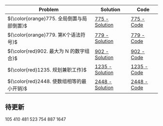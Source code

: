 |Problem|Solution|Code|
|-|-|-|
|${\color{orange}775. 全局倒置与局部倒置}$|[775 - Solution](./775-global-and-local-inversions/solution.md)|[775 - Code](./775-global-and-local-inversions/solution.c)|
|${\color{orange}779. 第K个语法符号}$|[779 - Solution](./779-k-th-symbol-in-grammar/solution.md)|[779 - Code](./779-k-th-symbol-in-grammar/solution.c)|
|${\color{red}902. 最大为 N 的数字组合}$|[902 - Solution](./902-numbers-at-most-n-given-digit-set/solution.md)|[902 - Code](./902-numbers-at-most-n-given-digit-set/solution.c)|
|${\color{red}1235. 规划兼职工作}$|[1235 - Solution](./1235-maximum-profit-in-job-scheduling/solution.md)|[1235 - Code](./1235-maximum-profit-in-job-scheduling/solution.cpp)|
|${\color{red}2448. 使数组相等的最小开销}$|[2448 - Solution](./2448-minimum-cost-to-make-array-equal/solution.md)|[2448 - Code](./2448-minimum-cost-to-make-array-equal/solution.cpp)|

## 待更新
105
410
481
523
754
887
1647
